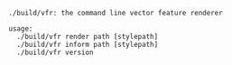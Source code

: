     ./build/vfr: the command line vector feature renderer

    usage:
      ./build/vfr render path [stylepath]
      ./build/vfr inform path [stylepath]
      ./build/vfr version

